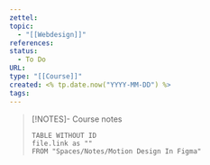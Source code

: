 ```yaml
---
zettel: 
topic:
  - "[[Webdesign]]"
references: 
status:
  - To Do
URL: 
type: "[[Course]]"
created: <% tp.date.now("YYYY-MM-DD") %>
tags:
---
```





> [!NOTES]- Course notes
> ```dataview
> TABLE WITHOUT ID
> file.link as ""
> FROM "Spaces/Notes/Motion Design In Figma"
 ```

